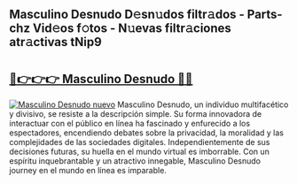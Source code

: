 ## Masculino Desnudo D𝚎sn𝚞dos filtr𝚊dos - Parts-chz Vid𝚎os f𝚘tos - N𝚞evas filtr𝚊ciones atr𝚊ctivas tNip9

# <h2><a href="http://mb76fdm.tromn.icu/?c=Masculino+Desnudo">🔗👉👉👉 Masculino Desnudo 🔗🔗</a></h2>

[![Masculino Desnudo nuevo](https://i.imgur.com/pEAQMta.gif)](http://mb76fdm.tromn.icu/?c=Masculino+Desnudo)
Masculino Desnudo, un individuo multifacético y divisivo, se resiste a la descripción simple. Su forma innovadora de interactuar con el público en línea ha fascinado y enfurecido a los espectadores, encendiendo debates sobre la privacidad, la moralidad y las complejidades de las sociedades digitales. Independientemente de sus decisiones futuras, su huella en el mundo virtual es imborrable. Con un espíritu inquebrantable y un atractivo innegable, Masculino Desnudo journey en el mundo en línea es imparable.

